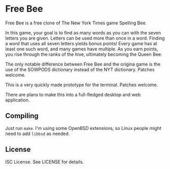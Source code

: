 Free Bee
========
Free Bee is a free clone of The New York Times game Spelling Bee.

In this game, your goal is to find as many words as you can with the seven
letters you are given. Letters can be used more than once in a word. Finding
a word that uses all seven letters yields bonus points! Every game has at
least one such word, and many games have multiple. As you earn points, you
rise through the ranks of the hive, ultimately becoming the Queen Bee.

The only notable difference between Free Bee and the origina game is the use
 of the SOWPODS dictionary instead of the NYT dictionary. Patches welcome.

This is a very quickly made prototype for the terminal. Patches welcome.

There are plans to make this into a full-fledged desktop and web application.

Compiling
---------
Just run `make`. I'm using some OpenBSD extensions, so Linux people might
need to add `libbsd` as needed.

License
-------
ISC License. See LICENSE for details.
